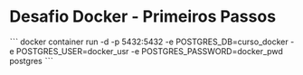 # Desafio Docker - Primeiros Passos

ˋˋˋ
docker container run -d -p 5432:5432 -e POSTGRES_DB=curso_docker -e POSTGRES_USER=docker_usr -e POSTGRES_PASSWORD=docker_pwd postgres
ˋˋˋ
